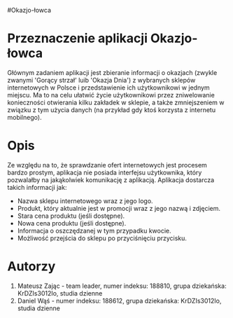 #Okazjo-łowca

# [](#header-1)Przeznaczenie aplikacji Okazjo-łowca

Głównym zadaniem aplikacji jest zbieranie informacji o okazjach (zwykle zwanymi 'Gorący strzał' luib 'Okazja Dnia') z wybranych sklepów internetowych w Polsce i przedstawienie ich użytkownikowi w jednym miejscu. Ma to na celu ułatwić życie użytkownikowi przez zniwelowanie konieczności otwierania kilku zakładek w sklepie, a także zmniejszeniem w związku z tym użycia danych (na przykład gdy ktoś korzysta z internetu mobilnego).


# [](#header-1)Opis

Ze względu na to, że sprawdzanie ofert internetowych jest procesem bardzo prostym, aplikacja nie posiada interfejsu użytkownika, który pozwalałby na jakąkolwiek komunikację z aplikacją. 
Aplikacja dostarcza takich informacji jak:
* Nazwa sklepu internetowego wraz z jego logo.
* Produkt, który aktualnie jest w promocji wraz z jego nazwą i zdjęciem.
* Stara cena produktu (jeśli dostępne).
* Nowa cena produktu (jeśli dostępne).
* Informacja o oszczędzanej w tym przypadku kwocie.
* Możliwość przejścia do sklepu po przyciśnięciu przycisku.

# [](#header-1)Autorzy

1. Mateusz Zając - team leader, numer indeksu: 188810, grupa dziekańska: KrDZIs3012Io, studia dzienne
2. Daniel Wąś - numer indeksu: 188612, grupa dziekańska: KrDZIs3012Io, studia dzienne
